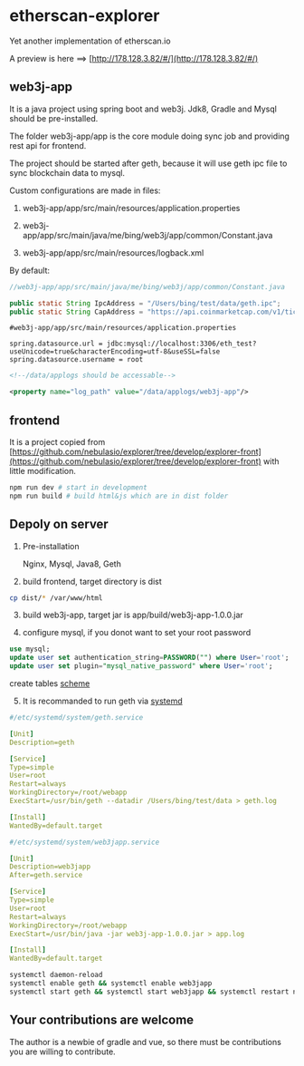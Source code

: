# etherscan-explorer
Yet another implementation of etherscan.io

A preview is here ==> [http://178.128.3.82/#/](http://178.128.3.82/#/)

## web3j-app
It is a java project using spring boot and web3j. Jdk8, Gradle and Mysql should be pre-installed.

The folder web3j-app/app is the core module doing sync job and providing rest api for frontend.

The project should be started after geth, because it will use geth ipc file to sync blockchain data to mysql.

Custom configurations are made in files:

1. web3j-app/app/src/main/resources/application.properties

2. web3j-app/app/src/main/java/me/bing/web3j/app/common/Constant.java

3. web3j-app/app/src/main/resources/logback.xml

By default: 

```java
//web3j-app/app/src/main/java/me/bing/web3j/app/common/Constant.java

public static String IpcAddress = "/Users/bing/test/data/geth.ipc";
public static String CapAddress = "https://api.coinmarketcap.com/v1/ticker/ethereum/";
```

```properties
#web3j-app/app/src/main/resources/application.properties

spring.datasource.url = jdbc:mysql://localhost:3306/eth_test?useUnicode=true&characterEncoding=utf-8&useSSL=false
spring.datasource.username = root
```

```xml
<!--/data/applogs should be accessable-->

<property name="log_path" value="/data/applogs/web3j-app"/>
```

## frontend
It is a project copied from [https://github.com/nebulasio/explorer/tree/develop/explorer-front](https://github.com/nebulasio/explorer/tree/develop/explorer-front) with little modification.

```bash
npm run dev # start in development
npm run build # build html&js which are in dist folder
```

## Depoly on server 
1. Pre-installation

    Nginx, Mysql, Java8, Geth 

2. build frontend, target directory is dist

```sh
cp dist/* /var/www/html
```

3. build web3j-app, target jar is app/build/web3j-app-1.0.0.jar

4. configure mysql, if you donot want to set your root password

```sql
use mysql;
update user set authentication_string=PASSWORD("") where User='root';
update user set plugin="mysql_native_password" where User='root';
```

create tables [scheme](https://raw.githubusercontent.com/bing-chou/etherscan-explorer/master/web3j-app/app/src/main/resources/mybatis/SCHEME.sql)

5. It is recommanded to run geth via [systemd](http://manpages.ubuntu.com/manpages/bionic/man1/systemctl.1.html)

```yaml
#/etc/systemd/system/geth.service

[Unit]
Description=geth

[Service]
Type=simple
User=root
Restart=always
WorkingDirectory=/root/webapp
ExecStart=/usr/bin/geth --datadir /Users/bing/test/data > geth.log

[Install]
WantedBy=default.target
```

```yaml
#/etc/systemd/system/web3japp.service

[Unit]
Description=web3japp
After=geth.service

[Service]
Type=simple
User=root
Restart=always
WorkingDirectory=/root/webapp
ExecStart=/usr/bin/java -jar web3j-app-1.0.0.jar > app.log

[Install]
WantedBy=default.target
```

```sh
systemctl daemon-reload
systemctl enable geth && systemctl enable web3japp
systemctl start geth && systemctl start web3japp && systemctl restart nginx
```

## Your contributions are welcome
The author is a newbie of gradle and vue, so there must be contributions you are willing to contribute.
